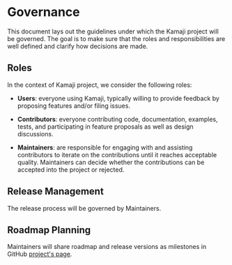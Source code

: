 # Governance

This document lays out the guidelines under which the Kamaji project will be governed.
The goal is to make sure that the roles and responsibilities are well defined and clarify how decisions are made.

## Roles

In the context of Kamaji project, we consider the following roles:

* __Users__: everyone using Kamaji, typically willing to provide feedback by proposing features and/or filing issues.

* __Contributors__: everyone contributing code, documentation, examples, tests, and participating in feature proposals as well as design discussions.

* __Maintainers__: are responsible for engaging with and assisting contributors to iterate on the contributions until it reaches acceptable quality. Maintainers can decide whether the contributions can be accepted into the project or rejected.

## Release Management

The release process will be governed by Maintainers.

## Roadmap Planning

Maintainers will share roadmap and release versions as milestones in GitHub [project's page](https://github.com/clastix/kamaji). 